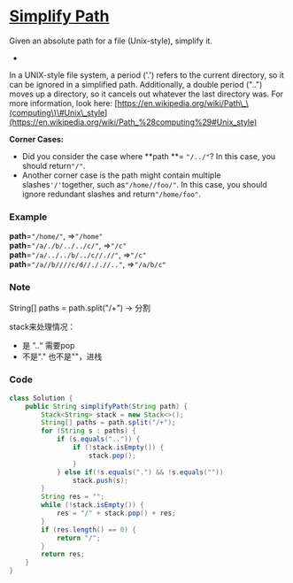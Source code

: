 # [Simplify Path](https://leetcode.com/problems/simplify-path/description/)

Given an absolute path for a file \(Unix-style\), simplify it. 

-

In a UNIX-style file system, a period \('.'\) refers to the current directory, so it can be ignored in a simplified path. Additionally, a double period \(".."\) moves up a directory, so it cancels out whatever the last directory was. For more information, look here: [https://en.wikipedia.org/wiki/Path\_\(computing\)\#Unix\_style](https://en.wikipedia.org/wiki/Path_%28computing%29#Unix_style)

**Corner Cases:**

* Did you consider the case where **path **= `"/../"`? In this case, you should return`"/"`.
* Another corner case is the path might contain multiple slashes`'/'`together, such as`"/home//foo/"`.
  In this case, you should ignore redundant slashes and return`"/home/foo"`.

### Example

**path**=`"/home/"`, =&gt;`"/home"`  
**path**=`"/a/./b/../../c/"`, =&gt;`"/c"`  
**path**=`"/a/../../b/../c//.//"`, =&gt;`"/c"`  
**path**=`"/a//b////c/d//././/.."`, =&gt;`"/a/b/c"`

### Note

String\[\] paths = path.split\("/+"\) -&gt; 分割

stack来处理情况：

* 是 ”..“ 需要pop
* 不是"." 也不是""，进栈

### Code

```java
class Solution {
    public String simplifyPath(String path) {
        Stack<String> stack = new Stack<>();
        String[] paths = path.split("/+");
        for (String s : paths) {
            if (s.equals("..")) {
                if (!stack.isEmpty()) {
                    stack.pop();   
                }                
            } else if(!s.equals(".") && !s.equals(""))
                stack.push(s);
        }
        String res = "";
        while (!stack.isEmpty()) { 
            res = "/" + stack.pop() + res;
        }
        if (res.length() == 0) {
            return "/";
        }
        return res;
    }
}
```



